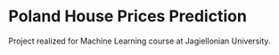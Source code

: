# Poland House Prices Prediction

Project realized for Machine Learning course at Jagiellonian University.
